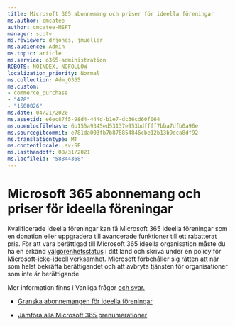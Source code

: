 ```yaml
---
title: Microsoft 365 abonnemang och priser för ideella föreningar
ms.author: cmcatee
author: cmcatee-MSFT
manager: scotv
ms.reviewer: drjones, jmueller
ms.audience: Admin
ms.topic: article
ms.service: o365-administration
ROBOTS: NOINDEX, NOFOLLOW
localization_priority: Normal
ms.collection: Adm_O365
ms.custom:
- commerce_purchase
- "478"
- "1500026"
ms.date: 04/21/2020
ms.assetid: e6ec87f5-98d4-444d-b1e7-dc36cd60f064
ms.openlocfilehash: 6b155a9345ed53137e953bdffff7bba7dfb0a96e
ms.sourcegitcommit: e781da003fb7b878854846cbe12b13b9dca8df92
ms.translationtype: MT
ms.contentlocale: sv-SE
ms.lasthandoff: 08/31/2021
ms.locfileid: "58844368"
---
```

# <a name="microsoft-365-for-nonprofit-plans-and-pricing"></a>Microsoft 365 abonnemang och priser för ideella föreningar

Kvalificerade ideella föreningar kan få Microsoft 365 ideella föreningar som en donation eller uppgradera till avancerade funktioner till ett rabatterat pris. För att vara berättigad till Microsoft 365 ideella organisation måste du ha en erkänd [välgörenhetsstatus](https://go.microsoft.com/fwlink/p/?LinkID=330253) i ditt land och skriva under en policy för Microsoft-icke-ideell verksamhet. Microsoft förbehåller sig rätten att när som helst bekräfta berättigandet och att avbryta tjänsten för organisationer som inte är berättigande.
  
Mer information finns i Vanliga frågor [och svar.](https://products.office.com/nonprofit/office-365-nonprofit)
  
- [Granska abonnemangen för ideella föreningar](https://products.office.com/nonprofit/office-365-nonprofit-plans-and-pricing?tab=1)

- [Jämföra alla Microsoft 365 prenumerationer](https://products.office.com/business/compare-more-office-365-for-business-plans)